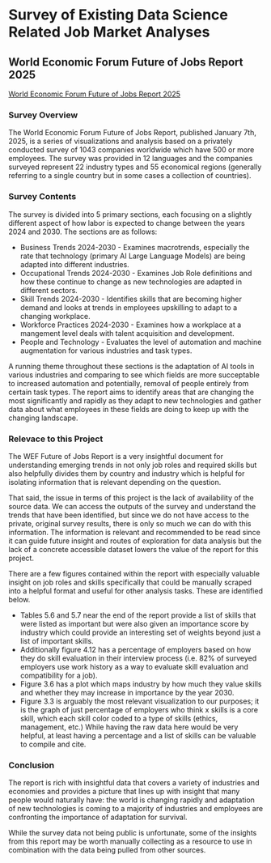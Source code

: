 # Survey of Existing Data Science Related Job Market Analyses

## World Economic Forum Future of Jobs Report 2025

[World Economic Forum Future of Jobs Report 2025](https://reports.weforum.org/docs/WEF_Future_of_Jobs_Report_2025.pdf)

### Survey Overview

The World Economic Forum Future of Jobs Report, published January 7th, 2025, is a series of visualizations and analysis based on a privately conducted survey of 1043 companies worldwide which have 500 or more employees. The survey was provided in 12 languages and the companies surveyed represent 22 industry types and 55 economical regions (generally referring to a single country but in some cases a collection of countries).

### Survey Contents

The survey is divided into 5 primary sections, each focusing on a slightly different aspect of how labor is expected to change between the years 2024 and 2030. The sections are as follows:

* Business Trends 2024-2030 - Examines macrotrends, especially the rate that technology (primary AI Large Language Models) are being adapted into different industries.
* Occupational Trends 2024-2030 - Examines Job Role definitions and how these continue to change as new technologies are adapted in different sectors.
* Skill Trends 2024-2030 - Identifies skills that are becoming higher demand and looks at trends in employees upskilling to adapt to a changing workplace.
* Workforce Practices 2024-2030 - Examines how a workplace at a mangement level deals with talent acquisition and development.
* People and Technology - Evaluates the level of automation and machine augmentation for various industries and task types.

A running theme throughout these sections is the adaptation of AI tools in various industries and comparing to see which fields are more succeptable to increased automation and potentially, removal of people entirely from certain task types. The report aims to identify areas that are changing the most significantly and rapidly as they adapt to new technologies and gather data about what employees in these fields are doing to keep up with the changing landscape.

### Relevace to this Project

The WEF Future of Jobs Report is a very insightful document for understanding emerging trends in not only job roles and required skills but also helpfully divides them by country and industry which is helpful for isolating information that is relevant depending on the question.

That said, the issue in terms of this project is the lack of availability of the source data. We can access the outputs of the survey and understand the trends that have been identified, but since we do not have access to the private, original survey results, there is only so much we can do with this information. The information is relevant and recommended to be read since it can guide future insight and routes of exploration for data analysis but the lack of a concrete accessible dataset lowers the value of the report for this project.

There are a few figures contained within the report with especially valuable insight on job roles and skills specifically that could be manually scraped into a helpful format and useful for other analysis tasks. These are identified below.

* Tables 5.6 and 5.7 near the end of the report provide a list of skills that were listed as important but were also given an importance score by industry which could provide an interesting set of weights beyond just a list of important skills.
* Additionally figure 4.12 has a percentage of employers based on how they do skill evaluation in their interview process (i.e. 82% of surveyed employers use work history as a way to evaluate skill evaluation and compatibility for a job).
* Figure 3.6 has a plot which maps industry by how much they value skills and whether they may increase in importance by the year 2030.
* Figure 3.3 is arguably the most relevant visualization to our purposes; it is the graph of just percentage of employers who think x skills is a core skill, which each skill color coded to a type of skills (ethics, management, etc.) While having the raw data here would be very helpful, at least having a percentage and a list of skills can be valuable to compile and cite.

### Conclusion

The report is rich with insightful data that covers a variety of industries and economies and provides a picture that lines up with insight that many people would naturally have: the world is changing rapidly and adaptation of new technologies is coming to a majority of industries and employees are confronting the importance of adaptation for survival.

While the survey data not being public is unfortunate, some of the insights from this report may be worth manually collecting as a resource to use in combination with the data being pulled from other sources.
